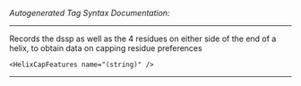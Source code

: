 _Autogenerated Tag Syntax Documentation:_

---
Records the dssp as well as the 4 residues on either side of the end of a helix, to obtain data on capping residue preferences

```
<HelixCapFeatures name="(string)" />
```



---

